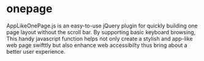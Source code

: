# onepage
AppLikeOnePage.js is an easy-to-use jQuery plugin for quickly building one page layout without the scroll bar.
By supporting basic keyboard browsing, This handy javascript function helps not only create a stylish and app-like web page swifttly but also enhance web accessibilty thus bring about a better user experience.
